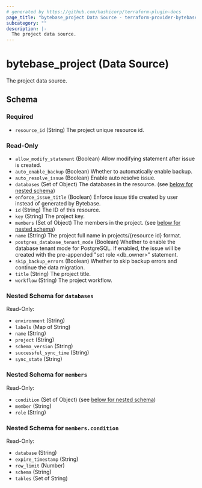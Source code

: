 ```yaml
---
# generated by https://github.com/hashicorp/terraform-plugin-docs
page_title: "bytebase_project Data Source - terraform-provider-bytebase"
subcategory: ""
description: |-
  The project data source.
---
```


# bytebase_project (Data Source)

The project data source.



<!-- schema generated by tfplugindocs -->
## Schema

### Required

- `resource_id` (String) The project unique resource id.

### Read-Only

- `allow_modify_statement` (Boolean) Allow modifying statement after issue is created.
- `auto_enable_backup` (Boolean) Whether to automatically enable backup.
- `auto_resolve_issue` (Boolean) Enable auto resolve issue.
- `databases` (Set of Object) The databases in the resource. (see [below for nested schema](#nestedatt--databases))
- `enforce_issue_title` (Boolean) Enforce issue title created by user instead of generated by Bytebase.
- `id` (String) The ID of this resource.
- `key` (String) The project key.
- `members` (Set of Object) The members in the project. (see [below for nested schema](#nestedatt--members))
- `name` (String) The project full name in projects/{resource id} format.
- `postgres_database_tenant_mode` (Boolean) Whether to enable the database tenant mode for PostgreSQL. If enabled, the issue will be created with the pre-appended "set role <db_owner>" statement.
- `skip_backup_errors` (Boolean) Whether to skip backup errors and continue the data migration.
- `title` (String) The project title.
- `workflow` (String) The project workflow.

<a id="nestedatt--databases"></a>
### Nested Schema for `databases`

Read-Only:

- `environment` (String)
- `labels` (Map of String)
- `name` (String)
- `project` (String)
- `schema_version` (String)
- `successful_sync_time` (String)
- `sync_state` (String)


<a id="nestedatt--members"></a>
### Nested Schema for `members`

Read-Only:

- `condition` (Set of Object) (see [below for nested schema](#nestedobjatt--members--condition))
- `member` (String)
- `role` (String)

<a id="nestedobjatt--members--condition"></a>
### Nested Schema for `members.condition`

Read-Only:

- `database` (String)
- `expire_timestamp` (String)
- `row_limit` (Number)
- `schema` (String)
- `tables` (Set of String)


